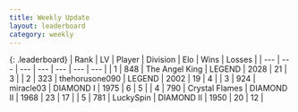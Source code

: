 ```yaml
---
title: Weekly Update
layout: leaderboard
category: weekly
---
```


{: .leaderboard}
| Rank | LV | Player | Division | Elo | Wins | Losses |
| --- | --- | --- | --- | --- | --- | --- |
| <span data-change="9">1</span> | 848 | <span title="ID: 547162">The Angel King</span> | LEGEND | <span data-change="-152">2028</span> | <span data-change="-90">21</span> | <span data-change="-55">3</span> |
| <span data-change="14">2</span> | 323 | <span title="ID: 426820">thehorusone090</span> | LEGEND | <span data-change="-156">2002</span> | <span data-change="-281">19</span> | <span data-change="-219">4</span> |
| <span data-change="-2">3</span> | 924 | <span title="ID: 416373">miracle03</span> | DIAMOND I | <span data-change="-383">1975</span> | <span data-change="-169">6</span> | <span data-change="-54">5</span> |
| <span data-change="11">4</span> | 790 | <span title="ID: 163201">Crystal Flames</span> | DIAMOND II | <span data-change="-191">1968</span> | <span data-change="-230">23</span> | <span data-change="-146">17</span> |
| <span data-change="18">5</span> | 781 | <span title="ID: 498412">LuckySpin</span> | DIAMOND II | <span data-change="-176">1950</span> | <span data-change="-164">20</span> | <span data-change="-102">12</span> |